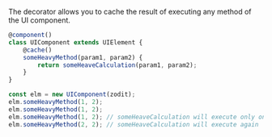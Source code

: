 The decorator allows you to cache the result of executing any method of the UI component.

```typescript
@component()
class UIComponent extends UIElement {
	@cache()
	someHeavyMethod(param1, param2) {
		return someHeaveCalculation(param1, param2);
	}
}

const elm = new UIComponent(zodit);
elm.someHeavyMethod(1, 2);
elm.someHeavyMethod(1, 2);
elm.someHeavyMethod(1, 2); // someHeaveCalculation will execute only once
elm.someHeavyMethod(2, 2); // someHeaveCalculation will execute again
```
